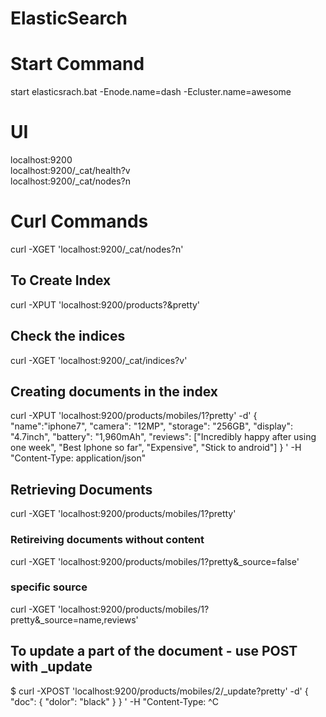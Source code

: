 # ElasticSearch

# Start Command
start elasticsrach.bat -Enode.name=dash -Ecluster.name=awesome

# UI
localhost:9200
<br/>
localhost:9200/_cat/health?v
<br/>
localhost:9200/_cat/nodes?n

# Curl Commands
curl -XGET 'localhost:9200/_cat/nodes?n'
## To Create Index
curl -XPUT 'localhost:9200/products?&pretty'

## Check the indices
curl -XGET 'localhost:9200/_cat/indices?v'

## Creating documents in the index
curl -XPUT 'localhost:9200/products/mobiles/1?pretty' -d'
{
"name":"iphone7",
"camera": "12MP",
"storage": "256GB",
"display": "4.7inch",
"battery": "1,960mAh",
"reviews": ["Incredibly happy after using one week", "Best Iphone so far", "Expensive", "Stick to android"]
}
' -H "Content-Type: application/json"

## Retrieving Documents
curl -XGET 'localhost:9200/products/mobiles/1?pretty'

### Retireiving documents without content
curl -XGET 'localhost:9200/products/mobiles/1?pretty&_source=false'

### specific source
curl -XGET 'localhost:9200/products/mobiles/1?pretty&_source=name,reviews'

## To update a part of the document - use POST with _update

$ curl -XPOST 'localhost:9200/products/mobiles/2/_update?pretty' -d'
{
"doc": {
"dolor": "black"
}
}
' -H "Content-Type: ^C

